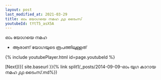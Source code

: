 ```yaml
---
layout: post
last_modified_at: 2021-03-29
title: ഓം യോഗയെ നമഹ ൧൧ ടൈംസ്
youtubeId: tYtT5_asX5A
---
```

 
 
 ഓം യോഗയെ നമഹ 
 
 -  ആരാണ് യോഗയുടെ രൂപത്തിലുള്ളത് 
 
  
 
  
 
 
 
 
 
 


{% include youtubePlayer.html id=page.youtubeId %}
 
[Next]({{ site.baseurl }}{% link  split1/_posts/2014-09-09-ഓം യുഗ കാറായ നമഹ ൧൧ ടൈംസ്.md%})
 
